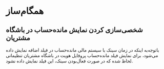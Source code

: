 # همگام‌ساز

## شخصی‌سازی کردن نمایش مانده‌حساب در باشگاه مشتریان

باتوجه‌به اینکه در زمان سینک با سیستم مالی مانده‌حساب در فیلد اضافه نمایش داده می‌شود، برای نمایش فیلد مانده‌حساب پروفایل هویت در باشگاه مشتریان تنظیماتی لحاظ شده که در صورت فعال‌بودن سینک، این فیلد نمایش داده نشود.

